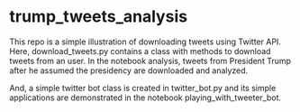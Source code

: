 # trump_tweets_analysis

This repo is a simple illustration of downloading tweets using Twitter API. Here, download_tweets.py contains a class with methods to download tweets from an user. In the notebook analysis, tweets from President Trump after he assumed the presidency are downloaded and analyzed.

And, a simple twitter bot class is created in twitter_bot.py and its simple applications are demonstrated in the notebook playing_with_tweeter_bot.

